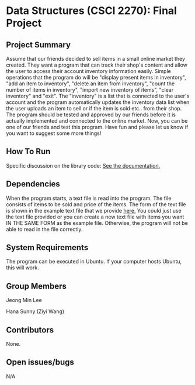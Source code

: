 # Data Structures (CSCI 2270): Final Project

## Project Summary

Assume that our friends decided to sell items in a small online market they created. They want a program that can track their shop's content and allow the user to access their account inventory information easily. Simple operations that the program do will be "display present items in inventory", "add an item to inventory", "delete an item from inventory", "count the number of items in inventory", "import new inventory of items", "clear inventory" and "exit". The "inventory" is a list that is connected to the user's account and the program automatically updates the inventory data list when the user uploads an item to sell or if the item is sold etc.. from their shop. The program should be tested and approved by our friends before it is actually implemented and connected to the online market. Now, you can be one of our friends and test this program. Have fun and please let us know if you want to suggest some more things!


## How To Run

Specific discussion on the library code: [See the documentation.](https://github.com/jele5104/Lee_CSCI2270_FinalProject/blob/master/LibraryDoc.cpp)


## Dependencies

When the program starts, a text file is read into the program. The file consists of items to be sold and price of the items. The form of the text file is shown in the example text file that we provide [here.](https://github.com/jele5104/Lee_CSCI2270_FinalProject/blob/master/FinalProject.txt) You could just use the text file provided or you can create a new text file with items you want IN THE SAME FORM as the example file. Otherwise, the program will not be able to read in the file correctly.


## System Requirements

The program can be executed in Ubuntu. If your computer hosts Ubuntu, this will work.


## Group Members

Jeong Min Lee

Hana Sunny (Ziyi Wang)


## Contributors

None.


## Open issues/bugs

N/A
